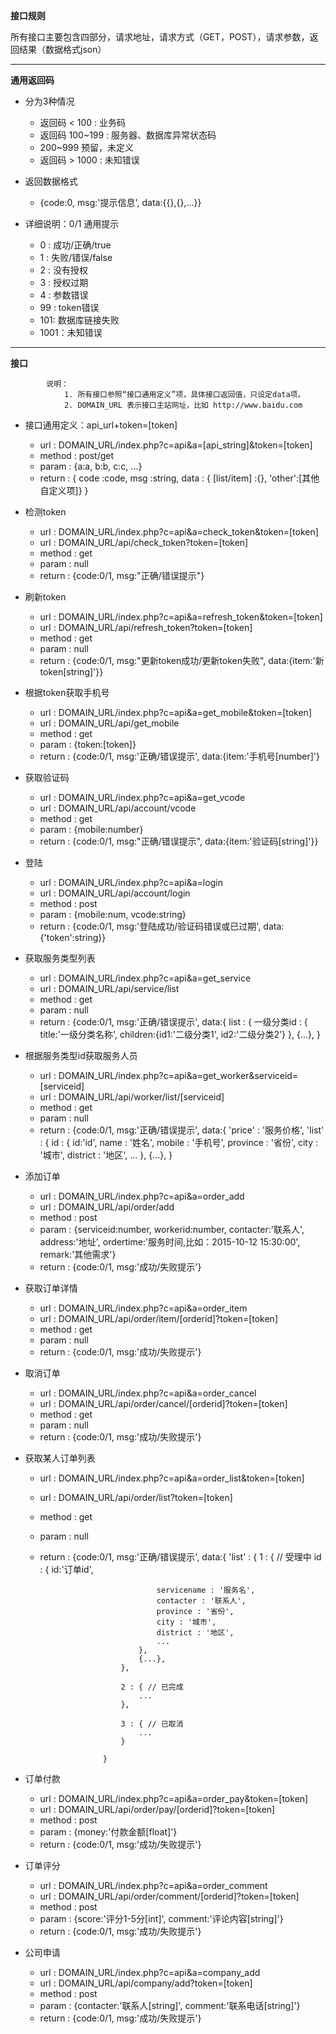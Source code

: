 ﻿**接口规则**

所有接口主要包含四部分，请求地址，请求方式（GET，POST），请求参数，返回结果（数据格式json）

----------------------

**通用返回码**
* 分为3种情况
    - 返回码 < 100   : 业务码
    - 返回码 100~199 : 服务器、数据库异常状态码
    - 200~999 预留，未定义
    - 返回码 > 1000 : 未知错误

* 返回数据格式
    - {code:0, msg:'提示信息', data:{{},{},...}}

* 详细说明：0/1 通用提示
    - 0 : 成功/正确/true
    - 1 : 失败/错误/false
    - 2 : 没有授权
    - 3 : 授权过期
    - 4 : 参数错误
    - 99 : token错误
    - 101: 数据库链接失败
    - 1001：未知错误

----------------

**接口**

            说明：
                1. 所有接口参照“接口通用定义”项，具体接口返回值，只设定data项。
                2. DOMAIN_URL 表示接口主站网址，比如 http://www.baidu.com


* 接口通用定义：api_url+token=[token]
    - url : DOMAIN_URL/index.php?c=api&a=[api_string]&token=[token]
    - method : post/get
    - param : {a:a, b:b, c:c, ...}
    - return : 
            {
                code    :code,
                msg     :string, 
                data    : {
                    [list/item] :{},
                    'other':[其他自定义项]}
                }

* 检测token
    - url       : DOMAIN_URL/index.php?c=api&a=check_token&token=[token]
    - url       : DOMAIN_URL/api/check_token?token=[token]
    - method    : get
    - param     : null
    - return    : {code:0/1, msg:"正确/错误提示"}

* 刷新token
    - url       : DOMAIN_URL/index.php?c=api&a=refresh_token&token=[token]
    - url       : DOMAIN_URL/api/refresh_token?token=[token]
    - method    : get
    - param     : null
    - return    : {code:0/1, msg:"更新token成功/更新token失败", data:{item:'新token[string]'}}

* 根据token获取手机号
    - url       : DOMAIN_URL/index.php?c=api&a=get_mobile&token=[token]
    - url       : DOMAIN_URL/api/get_mobile
    - method    : get
    - param     : {token:[token]}
    - return    : {code:0/1, msg:'正确/错误提示', data:{item:'手机号[number]'}

* 获取验证码
    - url       : DOMAIN_URL/index.php?c=api&a=get_vcode
    - url       : DOMAIN_URL/api/account/vcode
    - method    : get
    - param     : {mobile:number}
    - return    : {code:0/1, msg:"正确/错误提示", data:{item:'验证码[string]'}}

* 登陆
    - url       : DOMAIN_URL/index.php?c=api&a=login
    - url       : DOMAIN_URL/api/account/login
    - method    : post
    - param     : {mobile:num, vcode:string}
    - return    : {code:0/1, msg:'登陆成功/验证码错误或已过期', data:{'token':string}}

* 获取服务类型列表
    - url       : DOMAIN_URL/index.php?c=api&a=get_service
    - url       : DOMAIN_URL/api/service/list
    - method    : get
    - param     : null
    - return    : {code:0/1, msg:'正确/错误提示', data:{ 
                        list : { 
                            一级分类id : {
                                title:'一级分类名称',
                                children:{id1:'二级分类1', id2:'二级分类2'} 
                            },
                            {...}, 
                        }
    
* 根据服务类型id获取服务人员
    - url       : DOMAIN_URL/index.php?c=api&a=get_worker&serviceid=[serviceid]
    - url       : DOMAIN_URL/api/worker/list/[serviceid]
    - method    : get
    - param     : null
    - return    : {code:0/1, msg:'正确/错误提示', data:{ 
                        'price' : '服务价格',
                        'list' : { 
                            id : {
                                id:'id',
                                name : '姓名',
                                mobile : '手机号',
                                province : '省份',
                                city : '城市',
                                district : '地区',
                                ...
                            },
                            {...}, 
                        }

* 添加订单
    - url       : DOMAIN_URL/index.php?c=api&a=order_add
    - url       : DOMAIN_URL/api/order/add
    - method    : post
    - param     : {serviceid:number, workerid:number, contacter:'联系人', address:'地址', ordertime:'服务时间,比如：2015-10-12 15:30:00', remark:'其他需求'}
    - return    : {code:0/1, msg:'成功/失败提示'}

* 获取订单详情
    - url       : DOMAIN_URL/index.php?c=api&a=order_item
    - url       : DOMAIN_URL/api/order/item/[orderid]?token=[token]
    - method    : get
    - param     : null
    - return    : {code:0/1, msg:'成功/失败提示'}

* 取消订单
    - url       : DOMAIN_URL/index.php?c=api&a=order_cancel
    - url       : DOMAIN_URL/api/order/cancel/[orderid]?token=[token]
    - method    : get
    - param     : null
    - return    : {code:0/1, msg:'成功/失败提示'}
    

* 获取某人订单列表
    - url       : DOMAIN_URL/index.php?c=api&a=order_list&token=[token]
    - url       : DOMAIN_URL/api/order/list?token=[token]
    - method    : get
    - param     : null
    - return    : {code:0/1, msg:'正确/错误提示', data:{ 
                        'list' : {
                            1 : { // 受理中
                                id : {
                                    id:'订单id',

                                    servicename : '服务名',
                                    contacter : '联系人',
                                    province : '省份',
                                    city : '城市',
                                    district : '地区',
                                    ...
                                },
                                {...}, 
                            },

                            2 : { // 已完成
                                ...
                            },

                            3 : { // 已取消
                                ...
                            }
                            
                        }


* 订单付款
    - url       : DOMAIN_URL/index.php?c=api&a=order_pay&token=[token]
    - url       : DOMAIN_URL/api/order/pay/[orderid]?token=[token]
    - method    : post
    - param     : {money:'付款金额[float]'}
    - return    : {code:0/1, msg:'成功/失败提示'}


* 订单评分
    - url       : DOMAIN_URL/index.php?c=api&a=order_comment
    - url       : DOMAIN_URL/api/order/comment/[orderid]?token=[token]
    - method    : post
    - param     : {score:'评分1-5分[int]', comment:'评论内容[string]'}
    - return    : {code:0/1, msg:'成功/失败提示'}

* 公司申请
    - url       : DOMAIN_URL/index.php?c=api&a=company_add
    - url       : DOMAIN_URL/api/company/add?token=[token]
    - method    : post
    - param     : {contacter:'联系人[string]', comment:'联系电话[string]'}
    - return    : {code:0/1, msg:'成功/失败提示'}
